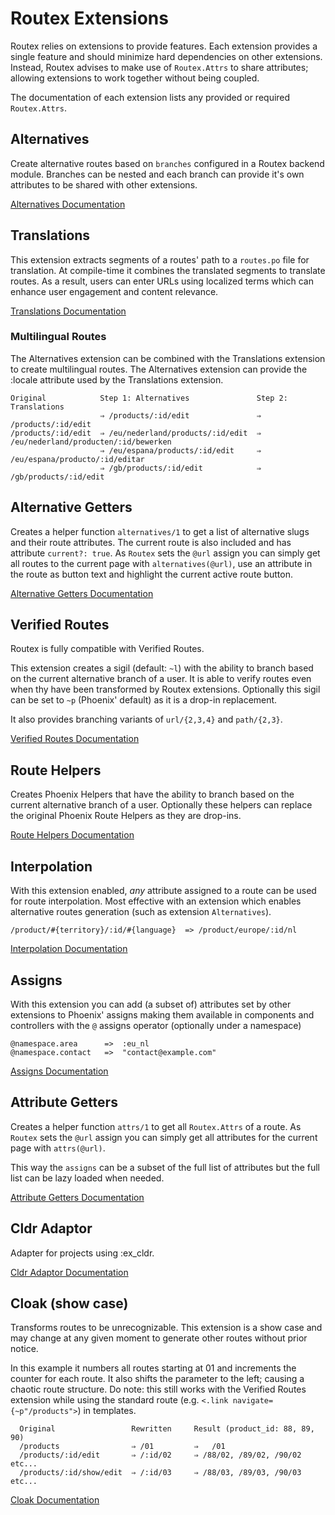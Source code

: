 # Routex Extensions

Routex relies on extensions to provide features. Each extension provides a
single feature and should minimize hard dependencies on other extensions.
Instead, Routex advises to make use of `Routex.Attrs` to share attributes;
allowing extensions to work together without being coupled.

The documentation of each extension lists any provided or required
`Routex.Attrs`.


## Alternatives

Create alternative routes based on `branches` configured in a Routex backend
module. Branches can be nested and each branch can provide it's own attributes to
be shared with other extensions.

[Alternatives Documentation](https://hexdocs.pm/routex/Routex.Extension.Alternatives.html)


## Translations

This extension extracts segments of a routes' path to a `routes.po` file for
translation. At compile-time it combines the translated segments to translate
routes. As a result, users can enter URLs using localized terms which can
enhance user engagement and content relevance.

[Translations Documentation](https://hexdocs.pm/routex/Routex.Extension.Translations.html)


### Multilingual Routes

The Alternatives extension can be combined with the Translations extension to
create multilingual routes. The Alternatives extension can provide the :locale
attribute used by the Translations extension.

	Original            Step 1: Alternatives               Step 2: Translations
						⇒ /products/:id/edit               ⇒ /products/:id/edit
	/products/:id/edit  ⇒ /eu/nederland/products/:id/edit  ⇒ /eu/nederland/producten/:id/bewerken
						⇒ /eu/espana/products/:id/edit	   ⇒ /eu/espana/producto/:id/editar
						⇒ /gb/products/:id/edit            ⇒ /gb/products/:id/edit


## Alternative Getters

Creates a helper function `alternatives/1` to get a list of alternative slugs
and their route attributes.  The current route is also included and has attribute
`current?: true`. As `Routex` sets the `@url` assign you can simply
get all routes to the current page with `alternatives(@url)`, use an attribute in the
route as button text and highlight the current active route button.

[Alternative Getters Documentation](https://hexdocs.pm/routex/Routex.Extension.AlternativeGetters.html)


## Verified Routes

Routex is fully compatible with Verified Routes.

This extension creates a sigil (default: `~l`) with the ability to branch based
on the current alternative branch of a user. It is able to verify routes even
when thy have been transformed by Routex extensions. Optionally this sigil can
be set to `~p` (Phoenix' default) as it is a drop-in replacement.

It also provides branching variants of `url/{2,3,4}` and `path/{2,3}`.

[Verified Routes Documentation](https://hexdocs.pm/routex/Routex.Extension.VerifiedRoutes.html)


## Route Helpers

Creates Phoenix Helpers that have the ability to branch based on the current
alternative branch of a user. Optionally these helpers can replace the original
Phoenix Route Helpers as they are drop-ins.

[Route Helpers Documentation](https://hexdocs.pm/routex/Routex.Extension.RouteHelpers.html)


## Interpolation

With this extension enabled, *any* attribute assigned to a route can be used
for route interpolation. Most effective with an extension which enables
alternative routes generation (such as extension `Alternatives`).

    /product/#{territory}/:id/#{language}  => /product/europe/:id/nl

[Interpolation Documentation](https://hexdocs.pm/routex/Routex.Extension.Interpolation.html)


## Assigns

With this extension you can add (a subset of) attributes set by other extensions
to Phoenix' assigns making them available in components and controllers with the
`@` assigns operator (optionally under a namespace)

    @namespace.area      =>  :eu_nl
	@namespace.contact   =>  "contact@example.com"

[Assigns Documentation](https://hexdocs.pm/routex/Routex.Extension.Assigns.html)


## Attribute Getters

Creates a helper function `attrs/1` to get all `Routex.Attrs` of a route. As
`Routex` sets the `@url` assign you can simply get all attributes for the
current page with `attrs(@url)`.

This way the `assigns` can be a subset of the full list of attributes but the
full list can be lazy loaded when needed.

[Attribute Getters Documentation](https://hexdocs.pm/routex/Routex.Extension.AttrGetters.html)


## Cldr Adaptor
Adapter for projects using :ex_cldr.

[Cldr Adaptor Documentation](https://hexdocs.pm/routex/Routex.Extension.Cldr.html)


## Cloak (show case)

Transforms routes to be unrecognizable. This extension is a show case and may
change at any given moment to generate other routes without prior notice.

In this example it numbers all routes starting at 01 and increments the counter
for each route. It also shifts the parameter to the left; causing a chaotic
route structure. Do note: this still works with the Verified Routes extension
while using the standard route (e.g. `<.link navigate={~p"/products">`) in
templates.


      Original                 Rewritten     Result (product_id: 88, 89, 90)
      /products                ⇒ /01         ⇒   /01
      /products/:id/edit       ⇒ /:id/02     ⇒ /88/02, /89/02, /90/02 etc...
      /products/:id/show/edit  ⇒ /:id/03     ⇒ /88/03, /89/03, /90/03 etc...


[Cloak Documentation](https://hexdocs.pm/routex/Routex.Extension.Cloak.html)
